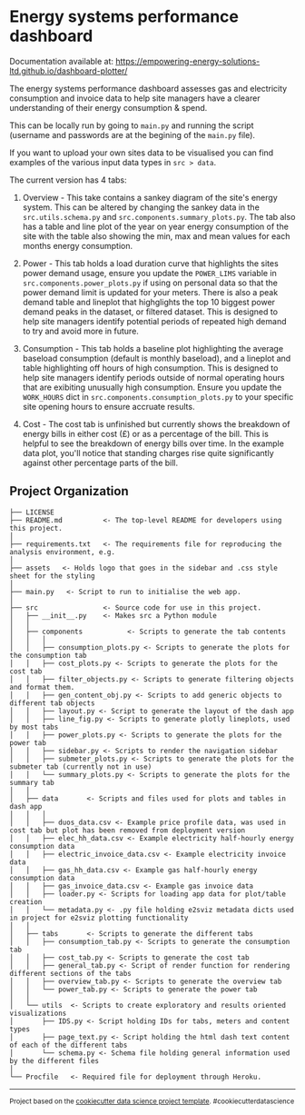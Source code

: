 Energy systems performance dashboard
==============================

Documentation available at: https://empowering-energy-solutions-ltd.github.io/dashboard-plotter/

The energy systems performance dashboard assesses gas and electricity consumption and invoice data to help site managers have a clearer understanding of their energy consumption & spend.

This can be locally run by going to `main.py` and running the script (username and passwords are at the begining of the `main.py` file).

If you want to upload your own sites data to be visualised you can find examples of the various input data types in `src > data`.

The current version has 4 tabs:

1. Overview - This take contains a sankey diagram of the site's energy system. This can be altered by changing the sankey data in the `src.utils.schema.py` and `src.components.summary_plots.py`. The tab also has a table and line plot of the year on year energy consumption of the site with the table also showing the min, max and mean values for each months energy consumption.

2. Power - This tab holds a load duration curve that highlights the sites power demand usage, ensure you update the `POWER_LIMS` variable in `src.components.power_plots.py` if using on personal data so that the power demand limit is updated for your meters. There is also a peak demand table and lineplot that highglights the top 10 biggest power demand peaks in the dataset, or filtered dataset. This is designed to help site managers identify potential periods of repeated high demand to try and avoid more in future.

3. Consumption - This tab holds a baseline plot highlighting the average baseload consumption (default is monthly baseload), and a lineplot and table highlighting off hours of high consumption. This is designed to help site managers identify periods outside of normal operating hours that are exibiting unusually high consumption. Ensure you update the `WORK_HOURS` dict in `src.components.consumption_plots.py` to your specific site opening hours to ensure accruate results.

4. Cost - The cost tab is unfinished but currently shows the breakdown of energy bills in either cost (£) or as a percentage of the bill. This is helpful to see the breakdown of energy bills over time. In the example data plot, you'll notice that standing charges rise quite significantly against other percentage parts of the bill.


Project Organization
------------

    ├── LICENSE
    ├── README.md          <- The top-level README for developers using this project.
    │ 
    ├── requirements.txt   <- The requirements file for reproducing the analysis environment, e.g.
    │ 
    ├── assets   <- Holds logo that goes in the sidebar and .css style sheet for the styling
    │ 
    ├── main.py   <- Script to run to initialise the web app.
    │
    ├── src                <- Source code for use in this project.
    │   ├── __init__.py    <- Makes src a Python module
    │   │
    │   ├── components           <- Scripts to generate the tab contents
    │   │   │                 
    │   │   ├── consumption_plots.py <- Scripts to generate the plots for the consumption tab
    │   │   ├── cost_plots.py <- Scripts to generate the plots for the cost tab
    │   │   ├── filter_objects.py <- Scripts to generate filtering objects and format them.
    │   │   ├── gen_content_obj.py <- Scripts to add generic objects to different tab objects
    │   │   ├── layout.py <- Script to generate the layout of the dash app
    │   │   ├── line_fig.py <- Scripts to generate plotly lineplots, used by most tabs
    │   │   ├── power_plots.py <- Scripts to generate the plots for the power tab
    │   │   ├── sidebar.py <- Scripts to render the navigation sidebar 
    │   │   ├── submeter_plots.py <- Scripts to generate the plots for the submeter tab (currently not in use)
    │   │   └── summary_plots.py <- Scripts to generate the plots for the summary tab
    │   │
    │   ├── data       <- Scripts and files used for plots and tables in dash app
    │   │   │                 
    │   │   ├── duos_data.csv <- Example price profile data, was used in cost tab but plot has been removed from deployment version 
    │   │   ├── elec_hh_data.csv <- Example electricity half-hourly energy consumption data
    │   │   ├── electric_invoice_data.csv <- Example electricity invoice data   
    │   │   ├── gas_hh_data.csv <- Example gas half-hourly energy consumption data            
    │   │   ├── gas_invoice_data.csv <- Example gas invoice data              
    │   │   ├── loader.py <- Scripts for loading app data for plot/table creation
    │   │   └── metadata.py <- .py file holding e2sviz metadata dicts used in project for e2sviz plotting functionality
    │   │
    │   ├── tabs       <- Scripts to generate the different tabs            
    │   │   ├── consumption_tab.py <- Scripts to generate the consumption tab
    │   │   ├── cost_tab.py <- Scripts to generate the cost tab            
    │   │   ├── general_tab.py <- Script of render function for rendering different sections of the tabs    
    │   │   ├── overview_tab.py <- Scripts to generate the overview tab 
    │   │   └── power_tab.py <- Scripts to generate the power tab
    │   │
    │   └── utils  <- Scripts to create exploratory and results oriented visualizations   
    │       ├── IDS.py <- Script holding IDs for tabs, meters and content types
    │       ├── page_text.py <- Script holding the html dash text content of each of the different tabs
    │       └── schema.py <- Schema file holding general information used by the different files
    │ 
    └── Procfile   <- Required file for deployment through Heroku.


--------

<p><small>Project based on the <a target="_blank" href="https://drivendata.github.io/cookiecutter-data-science/">cookiecutter data science project template</a>. #cookiecutterdatascience</small></p>
